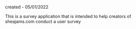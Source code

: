 created - 05/01/2022

This is a survey application that is intended to help creators of sheajams.com conduct a user survey 